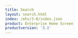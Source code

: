 ```yaml
---
title: Search
layout: search.html
index: /ehs/3-0/index.json
product: Enterprise Home Screen
productversion: '3.1'
---
```













